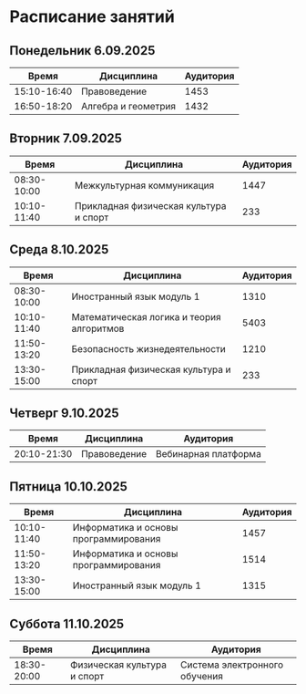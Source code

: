 # Расписание занятий

## Понедельник 6.09.2025

| Время | Дисциплина | Аудитория |
|-------|------------|-----------|
| 15:10-16:40 | Правоведение | 1453 |
| 16:50-18:20 | Алгебра и геометрия | 1432 |

## Вторник 7.09.2025

| Время | Дисциплина | Аудитория |
|-------|------------|-----------|
| 08:30-10:00 | Межкультурная коммуникация | 1447 |
| 10:10-11:40 | Прикладная физическая культура и спорт | 233 |

## Среда 8.10.2025

| Время | Дисциплина | Аудитория |
|-------|------------|-----------|
| 08:30-10:00 | Иностранный язык модуль 1 | 1310 |
| 10:10-11:40 | Математическая логика и теория алгоритмов | 5403 |
| 11:50-13:20 | Безопасность жизнедеятельности | 1210 |
| 13:30-15:00 | Прикладная физическая культура и спорт | 233 |

## Четверг 9.10.2025

| Время | Дисциплина | Аудитория |
|-------|------------|-----------|
| 20:10-21:30 | Правоведение | Вебинарная платформа |

## Пятница 10.10.2025

| Время | Дисциплина | Аудитория |
|-------|------------|-----------|
| 10:10-11:40 | Информатика и основы программирования | 1457 |
| 11:50-13:20 | Информатика и основы программирования | 1514 |
| 13:30-15:00 | Иностранный язык модуль 1 | 1315 |

## Суббота 11.10.2025

| Время | Дисциплина | Аудитория |
|-------|------------|-----------|
| 18:30-20:00 | Физическая культура и спорт | Система электронного обучения |
    